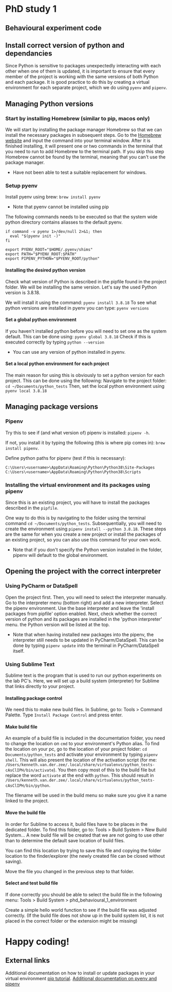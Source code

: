 # PhD study 1
## Behavioural experiment code

## Install correct version of python and dependancies
Since Python is sensitive to packages unexpectedly interacting with each other when one of them is updated, it is important to ensure that every member of the project is working with the same versions of both Python and each package.
It is good practice to do this by creating a virtual environment for each separate project, which we do using `pyenv` and `pipenv`.

## Managing Python versions

### Start by installing Homebrew (similar to pip, macos only)
We will start by installing the package manager Homebrew so that we can install the necessary packages in subsequent steps.
Go to the [Homebrew website](https://brew.sh) and input the command into your terminal window.
After it is finished installing, it will present one or two commands in the terminal that you need to run to add Homebrew to the terminal path. If you skip this step Homebrew cannot be found by the terminal, meaning that you can't use the package manager.

* Have not been able to test a suitable replacement for windows.

### Setup pyenv
Install pyenv using brew:
`brew install pyenv`
* Note that pyenv cannot be installed using pip

The following commands needs to be executed so that the system wide python directory contains aliasses to the default pyenv.
```
if command -v pyenv 1>/dev/null 2>&1; then
  eval "$(pyenv init -)"
fi

export PYENV_ROOT="$HOME/.pyenv/shims"
export PATH="$PYENV_ROOT:$PATH"
export PIPENV_PYTHON="$PYENV_ROOT/python"
```

#### Installing the desired python version
Check what version of Python is described in the pipfile found in the project folder. We will be installing the same version.
Let's say the used Python version is 3.8.18.

We will install it using the command: `pyenv install 3.8.18`
To see what python versions are installed in pyenv you can type: `pyenv versions`

#### Set a global python environment
If you haven't installed python before you will need to set one as the system default.
This can be done using: `pyenv global 3.8.18`
Check if this is executed correctly by typing `python --version`
* You can use any version of python installed in pyenv.

#### Set a local python environment for each project
The main reason for using this is obviously to set a python version for each project.
This can be done using the following:
Navigate to the project folder: `cd ~/Documents/python_tests`
Then, set the local python environment using `pyenv local 3.8.18`

## Managing package versions

### Pipenv
Try this to see if (and what version of) pipenv is installed: `pipenv -h`.

If not, you install it by typing the following (this is where pip comes in): `brew install pipenv`.

Define python paths for pipenv (test if this is necessary):
```
C:\Users\<username>\AppData\Roaming\Python\Python38\Site-Packages
C:\Users\<username>\AppData\Roaming\Python\Python38\Scripts
```

### Installing the virtual environment and its packages using pipenv
Since this is an existing project, you will have to install the packages described in the `pipfile`.

One way to do this is by navigating to the folder using the terminal command `cd ~/Documents/python_tests`.
Subsequentially, you will need to create the environment using `pipenv install --python 3.8.18`.
These steps are the same for when you create a new project or install the packages of an existing project, so you can also use this command for your own work.
* Note that if you don't specify the Python version installed in the folder, pipenv will default to the global environment.

## Opening the project with the correct interpreter

### Using PyCharm or DataSpell
Open the project first.
Then, you will need to select the interpreter manually.
Go to the interpreter menu (bottom right) and add a new interpreter.
Select the pipenv environment. Use the base interpreter and leave the 'install packages from pipfile' option enabled.
Next, check whether the correct version of python and its packages are installed in the 'python interpreter' menu. the Python version will be listed at the top.

* Note that when having installed new packages into the pipenv, the interpreter still needs to be updated in PyCharm/DataSpell. This can be done by typing `pipenv update` into the terminal in PyCharm/DataSpell itself.

### Using Sublime Text
Sublime text is the program that is used to run our python experiments on the lab PC's.
Here, we will set up a build system (interpreter) for Sublime that links directly to your project.

#### Installing package control
We need this to make new build files.
In Sublime, go to: Tools > Command Palette.
Type `Install Package Control` and press enter.

#### Make build file
An example of a build file is included in the documentation folder, you need to change the location on `cmd` to your environment's Python alias.
To find the location on your pc, go to the location of your project folder: `cd Documents/python_tests` and activate your environment by typing `pipenv shell`.
This will also present the location of the activation script (for me: `/Users/kenneth.van.der.zee/.local/share/virtualenvs/python_tests-cAsClIPH/bin/activate`).
You then copy most of this to the build file but replace the word `activate` at the end with `python`.
This should result in `/Users/kenneth.van.der.zee/.local/share/virtualenvs/python_tests-cAsClIPH/bin/python`.

The filename will be used in the build menu so make sure you give it a name linked to the project.

#### Move the build file
In order for Sublime to access it, build files have to be places in the dedicated folder.
To find this folder, go to: Tools > Build System > New Build System... 
A new build file will be created that we are not going to use other than to determine the default save location of build files.

You can find this location by trying to save this file and copying the folder location to the finder/explorer (the newly created file can be closed without saving).

Move the file you changed in the previous step to that folder.

#### Select and test build file
If done correctly you should be able to select the build file in the following menu:
Tools > Build System > phd_behavioural_1_environment

Create a simple hello world function to see if the build file was adjusted correctly.
(If the build file does not show up in the build system list, it is not placed in the correct folder or the extension might be missing)

# Happy coding!

## External links
Additional documentation on how to install or update packages in your virtual environment [pip tutorial](https://jcutrer.com/python/pipenv-pipfile).
[Additional documentation on pyenv and pipenv](https://www.rootstrap.com/blog/how-to-manage-your-python-projects-with-pipenv-pyenv)